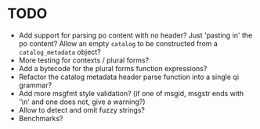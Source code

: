 TODO
====

- Add support for parsing po content with no header? Just 
  'pasting in' the po content? Allow an empty `catalog` to be
  constructed from a `catalog_metadata` object?
- More testing for contexts / plural forms?
- Add a bytecode for the plural forms function expressions?
- Refactor the catalog metadata header parse function into a
  single qi grammar?
- Add more msgfmt style validation? (if one of msgid, msgstr
  ends with '\n' and one does not, give a warning?)
- Allow to detect and omit fuzzy strings?
- Benchmarks?

